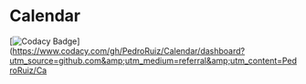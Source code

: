 # Calendar
[![Codacy Badge](https://app.codacy.com/project/badge/Grade/7ef8f35d15e04bce88f4ab054a3fd8d9)](https://www.codacy.com/gh/PedroRuiz/Calendar/dashboard?utm_source=github.com&amp;utm_medium=referral&amp;utm_content=PedroRuiz/Ca
